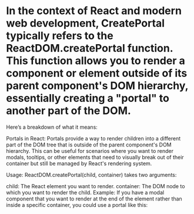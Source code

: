 # In the context of React and modern web development, CreatePortal typically refers to the ReactDOM.createPortal function. This function allows you to render a component or element outside of its parent component's DOM hierarchy, essentially creating a "portal" to another part of the DOM.

Here’s a breakdown of what it means:

Portals in React: Portals provide a way to render children into a different part of the DOM tree that is outside of the parent component's DOM hierarchy. This can be useful for scenarios where you want to render modals, tooltips, or other elements that need to visually break out of their container but still be managed by React's rendering system.

Usage: ReactDOM.createPortal(child, container) takes two arguments:

child: The React element you want to render.
container: The DOM node to which you want to render the child.
Example: If you have a modal component that you want to render at the end of the <body> element rather than inside a specific container, you could use a portal like this:
